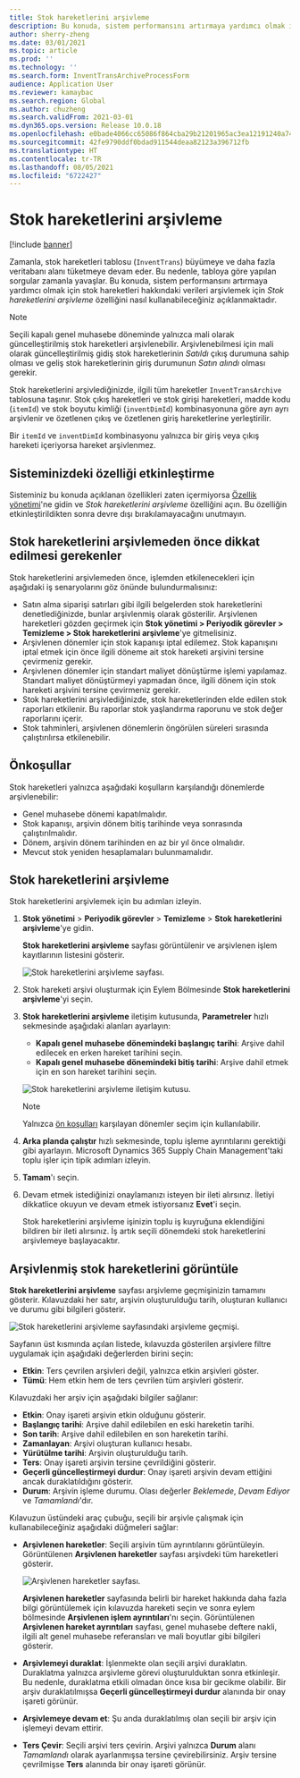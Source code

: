 ```yaml
---
title: Stok hareketlerini arşivleme
description: Bu konuda, sistem performansını artırmaya yardımcı olmak için stok hareketi verilerinin nasıl arşivleneceği açıklanmaktadır.
author: sherry-zheng
ms.date: 03/01/2021
ms.topic: article
ms.prod: ''
ms.technology: ''
ms.search.form: InventTransArchiveProcessForm
audience: Application User
ms.reviewer: kamaybac
ms.search.region: Global
ms.author: chuzheng
ms.search.validFrom: 2021-03-01
ms.dyn365.ops.version: Release 10.0.18
ms.openlocfilehash: e0bade4066cc65086f864cba29b21201965ac3ea12191240a74c0f46645a2aac
ms.sourcegitcommit: 42fe9790ddf0bdad911544deaa82123a396712fb
ms.translationtype: HT
ms.contentlocale: tr-TR
ms.lasthandoff: 08/05/2021
ms.locfileid: "6722427"
---
```

# <a name="archive-inventory-transactions"></a>Stok hareketlerini arşivleme

[!include [banner](../../includes/banner.md)]

Zamanla, stok hareketleri tablosu (`InventTrans`) büyümeye ve daha fazla veritabanı alanı tüketmeye devam eder. Bu nedenle, tabloya göre yapılan sorgular zamanla yavaşlar. Bu konuda, sistem performansını artırmaya yardımcı olmak için stok hareketleri hakkındaki verileri arşivlemek için *Stok hareketlerini arşivleme* özelliğini nasıl kullanabileceğiniz açıklanmaktadır.

> [!NOTE]
> Seçili kapalı genel muhasebe döneminde yalnızca mali olarak güncelleştirilmiş stok hareketleri arşivlenebilir. Arşivlenebilmesi için mali olarak güncelleştirilmiş gidiş stok hareketlerinin *Satıldı* çıkış durumuna sahip olması ve geliş stok hareketlerinin giriş durumunun *Satın alındı* olması gerekir.

Stok hareketlerini arşivlediğinizde, ilgili tüm hareketler `InventTransArchive` tablosuna taşınır. Stok çıkış hareketleri ve stok girişi hareketleri, madde kodu (`itemId`) ve stok boyutu kimliği (`inventDimId`) kombinasyonuna göre ayrı ayrı arşivlenir ve özetlenen çıkış ve özetlenen giriş hareketlerine yerleştirilir.

Bir `itemId` ve `inventDimId` kombinasyonu yalnızca bir giriş veya çıkış hareketi içeriyorsa hareket arşivlenmez.

## <a name="turn-on-the-feature-in-your-system"></a>Sisteminizdeki özelliği etkinleştirme

Sisteminiz bu konuda açıklanan özellikleri zaten içermiyorsa [Özellik yönetimi](../../fin-ops-core/fin-ops/get-started/feature-management/feature-management-overview.md)'ne gidin ve *Stok hareketlerini arşivleme* özelliğini açın. Bu özelliğin etkinleştirildikten sonra devre dışı bırakılamayacağını unutmayın.

## <a name="things-to-consider-before-you-archive-inventory-transactions"></a>Stok hareketlerini arşivlemeden önce dikkat edilmesi gerekenler

Stok hareketlerini arşivlemeden önce, işlemden etkilenecekleri için aşağıdaki iş senaryolarını göz önünde bulundurmalısınız:

- Satın alma siparişi satırları gibi ilgili belgelerden stok hareketlerini denetlediğinizde, bunlar arşivlenmiş olarak gösterilir. Arşivlenen hareketleri gözden geçirmek için **Stok yönetimi \> Periyodik görevler \> Temizleme \> Stok hareketlerini arşivleme**'ye gitmelisiniz.
- Arşivlenen dönemler için stok kapanışı iptal edilemez. Stok kapanışını iptal etmek için önce ilgili döneme ait stok hareketi arşivini tersine çevirmeniz gerekir.
- Arşivlenen dönemler için standart maliyet dönüştürme işlemi yapılamaz. Standart maliyet dönüştürmeyi yapmadan önce, ilgili dönem için stok hareketi arşivini tersine çevirmeniz gerekir.
- Stok hareketlerini arşivlediğinizde, stok hareketlerinden elde edilen stok raporları etkilenir. Bu raporlar stok yaşlandırma raporunu ve stok değer raporlarını içerir.
- Stok tahminleri, arşivlenen dönemlerin öngörülen süreleri sırasında çalıştırılırsa etkilenebilir.

## <a name="prerequisites"></a>Önkoşullar

Stok hareketleri yalnızca aşağıdaki koşulların karşılandığı dönemlerde arşivlenebilir:

- Genel muhasebe dönemi kapatılmalıdır.
- Stok kapanışı, arşivin dönem bitiş tarihinde veya sonrasında çalıştırılmalıdır.
- Dönem, arşivin dönem tarihinden en az bir yıl önce olmalıdır.
- Mevcut stok yeniden hesaplamaları bulunmamalıdır.

## <a name="archive-inventory-transactions"></a>Stok hareketlerini arşivleme

Stok hareketlerini arşivlemek için bu adımları izleyin.

1. **Stok yönetimi** \> **Periyodik görevler** \> **Temizleme** \> **Stok hareketlerini arşivleme**’ye gidin.

    **Stok hareketlerini arşivleme** sayfası görüntülenir ve arşivlenen işlem kayıtlarının listesini gösterir.

    ![Stok hareketlerini arşivleme sayfası.](media/archive-inventory-empty.png "Stok hareketlerini arşivleme sayfası")

1. Stok hareketi arşivi oluşturmak için Eylem Bölmesinde **Stok hareketlerini arşivleme**'yi seçin.
1. **Stok hareketlerini arşivleme** iletişim kutusunda, **Parametreler** hızlı sekmesinde aşağıdaki alanları ayarlayın:

    - **Kapalı genel muhasebe dönemindeki başlangıç tarihi**: Arşive dahil edilecek en erken hareket tarihini seçin.
    - **Kapalı genel muhasebe dönemindeki bitiş tarihi**: Arşive dahil etmek için en son hareket tarihini seçin.

    ![Stok hareketlerini arşivleme iletişim kutusu.](media/archive-inventory-dates.png "Stok hareketlerini arşivleme iletişim kutusu")

    > [!NOTE]
    > Yalnızca [ön koşulları](#prerequisites) karşılayan dönemler seçim için kullanılabilir.

1. **Arka planda çalıştır** hızlı sekmesinde, toplu işleme ayrıntılarını gerektiği gibi ayarlayın. Microsoft Dynamics 365 Supply Chain Management'taki toplu işler için tipik adımları izleyin.
1. **Tamam**'ı seçin.
1. Devam etmek istediğinizi onaylamanızı isteyen bir ileti alırsınız. İletiyi dikkatlice okuyun ve devam etmek istiyorsanız **Evet**'i seçin.

    Stok hareketlerini arşivleme işinizin toplu iş kuyruğuna eklendiğini bildiren bir ileti alırsınız. İş artık seçili dönemdeki stok hareketlerini arşivlemeye başlayacaktır.

## <a name="view-archived-inventory-transactions"></a>Arşivlenmiş stok hareketlerini görüntüle

**Stok hareketlerini arşivleme** sayfası arşivleme geçmişinizin tamamını gösterir. Kılavuzdaki her satır, arşivin oluşturulduğu tarih, oluşturan kullanıcı ve durumu gibi bilgileri gösterir.

![Stok hareketlerini arşivleme sayfasındaki arşivleme geçmişi.](media/archive-inventory-full.png "Stok hareketlerini arşivleme sayfasındaki arşivleme geçmişi")

Sayfanın üst kısmında açılan listede, kılavuzda gösterilen arşivlere filtre uygulamak için aşağıdaki değerlerden birini seçin:

- **Etkin**: Ters çevrilen arşivleri değil, yalnızca etkin arşivleri göster.
- **Tümü**: Hem etkin hem de ters çevrilen tüm arşivleri gösterir.

Kılavuzdaki her arşiv için aşağıdaki bilgiler sağlanır:

- **Etkin**: Onay işareti arşivin etkin olduğunu gösterir.
- **Başlangıç tarihi**: Arşive dahil edilebilen en eski hareketin tarihi.
- **Son tarih**: Arşive dahil edilebilen en son hareketin tarihi.
- **Zamanlayan**: Arşivi oluşturan kullanıcı hesabı.
- **Yürütülme tarihi**: Arşivin oluşturulduğu tarih.
- **Ters**: Onay işareti arşivin tersine çevrildiğini gösterir.
- **Geçerli güncelleştirmeyi durdur**: Onay işareti arşivin devam ettiğini ancak duraklatıldığını gösterir.
- **Durum**: Arşivin işleme durumu. Olası değerler *Beklemede*, *Devam Ediyor* ve *Tamamlandı*'dır.

Kılavuzun üstündeki araç çubuğu, seçili bir arşivle çalışmak için kullanabileceğiniz aşağıdaki düğmeleri sağlar:

- **Arşivlenen hareketler**: Seçili arşivin tüm ayrıntılarını görüntüleyin. Görüntülenen **Arşivlenen hareketler** sayfası arşivdeki tüm hareketleri gösterir.

    ![Arşivlenen hareketler sayfası.](media/archive-inventory-transactions.png "Arşivlenen hareketler sayfası")

    **Arşivlenen hareketler** sayfasında belirli bir hareket hakkında daha fazla bilgi görüntülemek için kılavuzda hareketi seçin ve sonra eylem bölmesinde **Arşivlenen işlem ayrıntıları**'nı seçin. Görüntülenen **Arşivlenen hareket ayrıntıları** sayfası, genel muhasebe deftere nakli, ilgili alt genel muhasebe referansları ve mali boyutlar gibi bilgileri gösterir.

- **Arşivlemeyi duraklat**: İşlenmekte olan seçili arşivi duraklatın. Duraklatma yalnızca arşivleme görevi oluşturulduktan sonra etkinleşir. Bu nedenle, duraklatma etkili olmadan önce kısa bir gecikme olabilir. Bir arşiv duraklatılmışsa **Geçerli güncelleştirmeyi durdur** alanında bir onay işareti görünür.
- **Arşivlemeye devam et**: Şu anda duraklatılmış olan seçili bir arşiv için işlemeyi devam ettirir.
- **Ters Çevir**: Seçili arşivi ters çevirin. Arşivi yalnızca **Durum** alanı *Tamamlandı* olarak ayarlanmışsa tersine çevirebilirsiniz. Arşiv tersine çevrilmişse **Ters** alanında bir onay işareti görünür.

